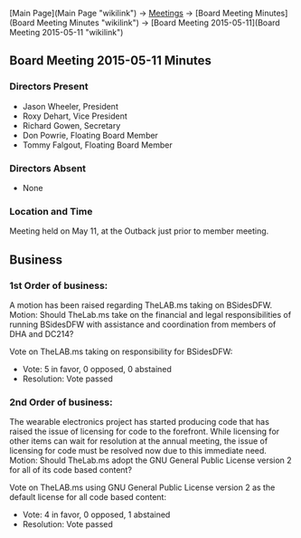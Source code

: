 [Main Page](Main Page "wikilink") -\> [Meetings](Meetings "wikilink")
-\> [Board Meeting Minutes](Board Meeting Minutes "wikilink") -\> [Board
Meeting 2015-05-11](Board Meeting 2015-05-11 "wikilink")

Board Meeting 2015-05-11 Minutes
--------------------------------

### Directors Present

-   Jason Wheeler, President
-   Roxy Dehart, Vice President
-   Richard Gowen, Secretary
-   Don Powrie, Floating Board Member
-   Tommy Falgout, Floating Board Member

### Directors Absent

-   None

### Location and Time

Meeting held on May 11, at the Outback just prior to member meeting.

Business
--------

### 1st Order of business:

A motion has been raised regarding TheLAB.ms taking on BSidesDFW.
Motion: Should TheLab.ms take on the financial and legal
responsibilities of running BSidesDFW with assistance and coordination
from members of DHA and DC214?

Vote on TheLAB.ms taking on responsibility for BSidesDFW:

-   Vote: 5 in favor, 0 opposed, 0 abstained
-   Resolution: Vote passed

### 2nd Order of business:

The wearable electronics project has started producing code that has
raised the issue of licensing for code to the forefront. While licensing
for other items can wait for resolution at the annual meeting, the issue
of licensing for code must be resolved now due to this immediate need.
Motion: Should TheLab.ms adopt the GNU General Public License version 2
for all of its code based content?

Vote on TheLAB.ms using GNU General Public License version 2 as the
default license for all code based content:

-   Vote: 4 in favor, 0 opposed, 1 abstained
-   Resolution: Vote passed

